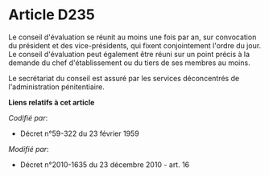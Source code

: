 # Article D235

Le conseil d'évaluation se réunit au moins une fois par an, sur convocation du président et des vice-présidents, qui fixent
conjointement l'ordre du jour. Le conseil d'évaluation peut également être réuni sur un point précis à la demande du chef
d'établissement ou du tiers de ses membres au moins.

Le secrétariat du conseil est assuré par les services déconcentrés de l'administration pénitentiaire.

**Liens relatifs à cet article**

_Codifié par_:

  - Décret n°59-322 du 23 février 1959

_Modifié par_:

  - Décret n°2010-1635 du 23 décembre 2010 - art. 16
